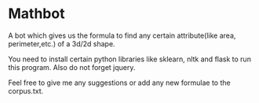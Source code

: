 # Mathbot

A bot which gives us the formula to find any certain attribute(like area, perimeter,etc.) of a 3d/2d shape.

You need to install certain python libraries like sklearn, nltk and flask to run this program. Also do not forget jquery.

Feel free to give me any suggestions or add any new formulae to the corpus.txt.
